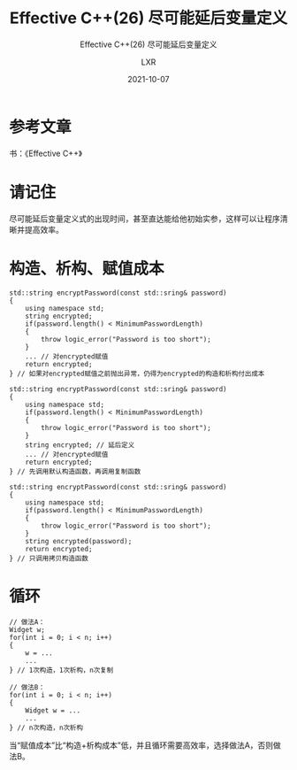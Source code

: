 ﻿---
layout:     post
title:   Effective C++(26) 尽可能延后变量定义
subtitle:   Effective C++(26) 尽可能延后变量定义
date:       2021-10-07
author:     LXR
header-img: img/post-bg-re-vs-ng2.jpg
catalog: true
tags:
    - Effective C++
    - 尽可能延后变量定义
---

# 参考文章
书：《Effective C++》

# 请记住
尽可能延后变量定义式的出现时间，甚至直达能给他初始实参，这样可以让程序清晰并提高效率。  

# 构造、析构、赋值成本
```
std::string encryptPassword(const std::sring& password)
{
    using namespace std;
    string encrypted;
    if(password.length() < MinimumPasswordLength)
    {
        throw logic_error("Password is too short");
    }
    ... // 对encrypted赋值
    return encrypted;
} // 如果对encrypted赋值之前抛出异常，仍得为encrypted的构造和析构付出成本

std::string encryptPassword(const std::sring& password)
{
    using namespace std;
    if(password.length() < MinimumPasswordLength)
    {
        throw logic_error("Password is too short");
    }
    string encrypted; // 延后定义
    ... // 对encrypted赋值
    return encrypted;
} // 先调用默认构造函数，再调用复制函数

std::string encryptPassword(const std::sring& password)
{
    using namespace std;
    if(password.length() < MinimumPasswordLength)
    {
        throw logic_error("Password is too short");
    }
    string encrypted(password);
    return encrypted;
} // 只调用拷贝构造函数
```

# 循环
```
// 做法A：
Widget w;
for(int i = 0; i < n; i++)
{
    w = ...
    ...
} // 1次构造，1次析构，n次复制

// 做法B：
for(int i = 0; i < n; i++)
{
    Widget w = ...
    ...
} // n次构造，n次析构
```
当“赋值成本”比“构造+析构成本”低，并且循环需要高效率，选择做法A，否则做法B。  

